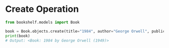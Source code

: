 # Create Operation

```python
from bookshelf.models import Book

book = Book.objects.create(title="1984", author="George Orwell", publication_year=1949)
print(book)
# Output: <Book: 1984 by George Orwell (1949)>
```
